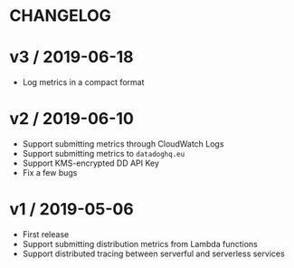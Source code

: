 CHANGELOG
=========
# v3 / 2019-06-18

* Log metrics in a compact format

# v2 / 2019-06-10

* Support submitting metrics through CloudWatch Logs
* Support submitting metrics to `datadoghq.eu`
* Support KMS-encrypted DD API Key
* Fix a few bugs

# v1 / 2019-05-06

* First release
* Support submitting distribution metrics from Lambda functions
* Support distributed tracing between serverful and serverless services